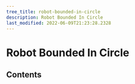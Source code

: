 ```yaml
---
tree_title: robot-bounded-in-circle
description: Robot Bounded In Circle
last_modified: 2022-06-09T21:23:28.2328
---
```


# Robot Bounded In Circle

## Contents
